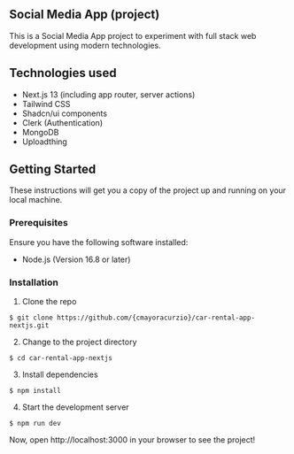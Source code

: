 ## Social Media App (project)

This is a Social Media App project to experiment with full stack web development using modern technologies.

## Technologies used

- Next.js 13 (including app router, server actions)
- Tailwind CSS
- Shadcn/ui components
- Clerk (Authentication)
- MongoDB
- Uploadthing

## Getting Started

These instructions will get you a copy of the project up and running on your local machine.

### Prerequisites

Ensure you have the following software installed:

- Node.js (Version 16.8 or later)

### Installation

1. Clone the repo

```
$ git clone https://github.com/{cmayoracurzio}/car-rental-app-nextjs.git
```

2. Change to the project directory

```
$ cd car-rental-app-nextjs
```

3. Install dependencies

```
$ npm install
```

4. Start the development server

```
$ npm run dev
```

Now, open http://localhost:3000 in your browser to see the project!
